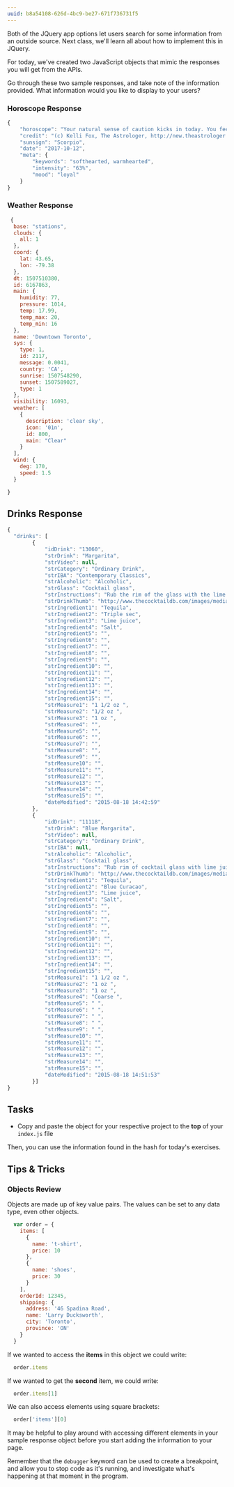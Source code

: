```yaml
---
uuid: b8a54108-626d-4bc9-be27-671f736731f5
---
```



Both of the JQuery app options let users search for some information from an outside source. Next class, we'll learn all about how to implement this in JQuery.

For today, we've created two JavaScript objects that mimic the responses you will get from the APIs.

Go through these two sample responses, and take note of the information provided. What information would you like to display to your users?

### Horoscope Response

```javascript
{
    "horoscope": "Your natural sense of caution kicks in today. You feel the urge to stick close to home, or at least familiar faces. Connecting with your people makes you feel safe and emotionally centered. On that note, it's a great day to delve into old photos or other memories from the past. Remind yourself where you came from. Gain insight from exploring the people and places that made you who you are.(c) Kelli Fox, The Astrologer, http://new.theastrologer.com",
    "credit": "(c) Kelli Fox, The Astrologer, http://new.theastrologer.com",
    "sunsign": "Scorpio",
    "date": "2017-10-12",
    "meta": {
        "keywords": "softhearted, warmhearted",
        "intensity": "63%",
        "mood": "loyal"
    }
}
```

### Weather Response
```javascript
 {
  base: "stations",
  clouds: {
    all: 1
  },
  coord: {
    lat: 43.65,
    lon: -79.38
  },
  dt: 1507510380,
  id: 6167863,
  main: {
    humidity: 77,
    pressure: 1014,
    temp: 17.99,
    temp_max: 20,
    temp_min: 16
  },
  name: 'Downtown Toronto',
  sys: {
    type: 1,
    id: 2117,
    message: 0.0041,
    country: 'CA',
    sunrise: 1507548290,
    sunset: 1507589027,
    type: 1
  },
  visibility: 16093,
  weather: [
    {
      description: 'clear sky',
      icon: '01n',
      id: 800,
      main: "Clear"
    }
  ],
  wind: {
    deg: 170,
    speed: 1.5
  }

}
```

## Drinks Response

```javascript
{
  "drinks": [
        {
            "idDrink": "13060",
            "strDrink": "Margarita",
            "strVideo": null,
            "strCategory": "Ordinary Drink",
            "strIBA": "Contemporary Classics",
            "strAlcoholic": "Alcoholic",
            "strGlass": "Cocktail glass",
            "strInstructions": "Rub the rim of the glass with the lime slice to make the salt stick to it. Take care to moisten only the outer rim and sprinkle the salt on it. The salt should present to the lips of the imbiber and never mix into the cocktail. Shake the other ingredients with ice, then carefully pour into the glass.",
            "strDrinkThumb": "http://www.thecocktaildb.com/images/media/drink/wpxpvu1439905379.jpg",
            "strIngredient1": "Tequila",
            "strIngredient2": "Triple sec",
            "strIngredient3": "Lime juice",
            "strIngredient4": "Salt",
            "strIngredient5": "",
            "strIngredient6": "",
            "strIngredient7": "",
            "strIngredient8": "",
            "strIngredient9": "",
            "strIngredient10": "",
            "strIngredient11": "",
            "strIngredient12": "",
            "strIngredient13": "",
            "strIngredient14": "",
            "strIngredient15": "",
            "strMeasure1": "1 1/2 oz ",
            "strMeasure2": "1/2 oz ",
            "strMeasure3": "1 oz ",
            "strMeasure4": "",
            "strMeasure5": "",
            "strMeasure6": "",
            "strMeasure7": "",
            "strMeasure8": "",
            "strMeasure9": "",
            "strMeasure10": "",
            "strMeasure11": "",
            "strMeasure12": "",
            "strMeasure13": "",
            "strMeasure14": "",
            "strMeasure15": "",
            "dateModified": "2015-08-18 14:42:59"
        },
        {
            "idDrink": "11118",
            "strDrink": "Blue Margarita",
            "strVideo": null,
            "strCategory": "Ordinary Drink",
            "strIBA": null,
            "strAlcoholic": "Alcoholic",
            "strGlass": "Cocktail glass",
            "strInstructions": "Rub rim of cocktail glass with lime juice. Dip rim in coarse salt. Shake tequila, blue curacao, and lime juice with ice, strain into the salt-rimmed glass, and serve.",
            "strDrinkThumb": "http://www.thecocktaildb.com/images/media/drink/qtvvyq1439905913.jpg",
            "strIngredient1": "Tequila",
            "strIngredient2": "Blue Curacao",
            "strIngredient3": "Lime juice",
            "strIngredient4": "Salt",
            "strIngredient5": "",
            "strIngredient6": "",
            "strIngredient7": "",
            "strIngredient8": "",
            "strIngredient9": "",
            "strIngredient10": "",
            "strIngredient11": "",
            "strIngredient12": "",
            "strIngredient13": "",
            "strIngredient14": "",
            "strIngredient15": "",
            "strMeasure1": "1 1/2 oz ",
            "strMeasure2": "1 oz ",
            "strMeasure3": "1 oz ",
            "strMeasure4": "Coarse ",
            "strMeasure5": " ",
            "strMeasure6": " ",
            "strMeasure7": " ",
            "strMeasure8": " ",
            "strMeasure9": " ",
            "strMeasure10": "",
            "strMeasure11": "",
            "strMeasure12": "",
            "strMeasure13": "",
            "strMeasure14": "",
            "strMeasure15": "",
            "dateModified": "2015-08-18 14:51:53"
        }]
}
```

## Tasks

- Copy and paste the object for your respective project to the **top** of your `index.js` file


Then, you can use the information found in the hash for today's exercises.

## Tips & Tricks

### Objects Review

Objects are made up of key value pairs. The values can be set to any data type, even other objects.

```javascript
  var order = {
    items: [
      {
        name: 't-shirt',
        price: 10
      },
      {
        name: 'shoes',
        price: 30
      }
    ],
    orderId: 12345,
    shipping: {
      address: '46 Spadina Road',
      name: 'Larry Ducksworth',
      city: 'Toronto',
      province: 'ON'
    }
  }
```

If we wanted to access the **items** in this object we could write:

```javascript
  order.items
```

If we wanted to get the **second** item, we could write:

```javascript
  order.items[1]
```

We can also access elements using square brackets:

```javascript
  order['items'][0]
```


It may be helpful to play around with accessing different elements in your sample response object before
you start adding the information to your page.

Remember that the `debugger` keyword can be used to create a breakpoint, and allow you to stop code as it's running, and investigate what's happening at that moment in the program.
